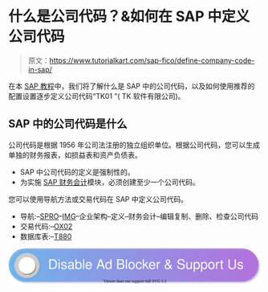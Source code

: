 # 什么是公司代码？&如何在 SAP 中定义公司代码

> 原文：<https://www.tutorialkart.com/sap-fico/define-company-code-in-sap/>

在本 [SAP 教程](https://www.tutorialkart.com/sap-tutorials/)中，我们将了解什么是 SAP 中的公司代码，以及如何使用推荐的配置设置逐步定义公司代码“TK01 ”( TK 软件有限公司)。

## **SAP 中的公司代码是什么**

公司代码是根据 1956 年公司法注册的独立组织单位。根据公司代码，您可以生成单独的财务报表，如损益表和资产负债表。

*   SAP 中公司代码的定义是强制性的。
*   为实施 [SAP 财务会计](https://www.tutorialkart.com/sap-fico/what-is-sap-financial-accounting-sap-fi/)模块，必须创建至少一个公司代码。

您可以使用导航方法或交易代码在 SAP 中定义公司代码。

*   导航:–[SPRO](https://www.tutorialkart.com/sap/what-is-sap-spro-sap-reference-project-object/)–[IMG](https://www.tutorialkart.com/sap/sap-reference-img-sap-implementation-guide/)–企业架构–定义–财务会计–编辑复制、删除、检查公司代码
*   交易代码:–[OX02](https://www.tutorialkart.com/sap-tcode/?search=ox02)
*   数据库表:–[T880](https://www.tutorialkart.com/sap-table/?search=T880)

[![](img/925da31b32d6bc3827932f6c8afb11bb.png)](https://www.tutorialkart.com/)